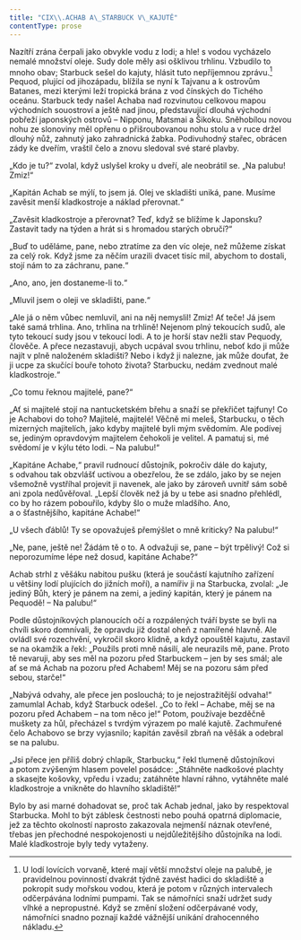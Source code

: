 ```yaml
---
title: "CIX\\.ACHAB A\_STARBUCK V\_KAJUTĚ"
contentType: prose
---
```


<section>

Nazítří zrána čerpali jako obvykle vodu z lodi; a hle! s vodou vycházelo nemalé množství oleje. Sudy dole měly asi ošklivou trhlinu. Vzbudilo to mnoho obav; Starbuck sešel do kajuty, hlásit tuto nepříjemnou zprávu.[^21] Pequod, plující od jihozápadu, blížila se nyní k Tajvanu a k ostrovům Batanes, mezi kterými leží tropická brána z vod čínských do Tichého oceánu. Starbuck tedy našel Achaba nad rozvinutou celkovou mapou východních souostroví a ještě nad jinou, představující dlouhá východní pobřeží japonských ostrovů – Nipponu, Matsmai a Šikoku. Sněhobílou novou nohu ze slonoviny měl opřenu o přišroubovanou nohu stolu a v ruce držel dlouhý nůž, zahnutý jako zahradnická žabka. Podivuhodný stařec, obrácen zády ke dveřím, vraštil čelo a znovu sledoval své staré plavby.

„Kdo je tu?“ zvolal, když uslyšel kroky u dveří, ale neobrátil se. „Na palubu! Zmiz!“

„Kapitán Achab se mýlí, to jsem já. Olej ve skladišti uniká, pane. Musíme zavěsit menší kladkostroje a náklad přerovnat.“

„Zavěsit kladkostroje a přerovnat? Teď, když se blížíme k Japonsku? Zastavit tady na týden a hrát si s hromadou starých ob­ručí?“

„Buď to uděláme, pane, nebo ztratíme za den víc oleje, než můžeme získat za celý rok. Když jsme za něčím urazili dvacet tisíc mil, abychom to dostali, stojí nám to za záchranu, pane.“

„Ano, ano, jen dostaneme-li to.“

„Mluvil jsem o oleji ve skladišti, pane.“

„Ale já o něm vůbec nemluvil, ani na něj nemyslil! Zmiz! Ať teče! Já jsem také samá trhlina. Ano, trhlina na trhlině! Nejenom plný tekoucích sudů, ale tyto tekoucí sudy jsou v tekoucí lodi. A to je horší stav nežli stav Pequody, člověče. A přece nezastavuji, abych ucpával svou trhlinu, neboť kdo ji může najít v plně naloženém skladišti? Nebo i když ji nalezne, jak může doufat, že ji ucpe za skučící bouře tohoto života? Starbucku, nedám zvednout malé kladkostroje.“

„Co tomu řeknou majitelé, pane?“

„Ať si majitelé stojí na nantucketském břehu a snaží se překřičet tajfuny! Co je Achabovi do toho? Majitelé, majitelé! Věčně mi meleš, Starbucku, o těch mizerných majitelích, jako kdyby majitelé byli mým svědomím. Ale podívej se, jediným opravdovým majitelem čehokoli je velitel. A pamatuj si, mé svědomí je v kýlu této lodi. – Na palubu!“

„Kapitáne Achabe,“ pravil rudnoucí důstojník, pokročiv dále do kajuty, s odvahou tak obzvlášť uctivou a obezřelou, že se zdálo, jako by se nejen všemožně vystříhal projevit ji navenek, ale jako by zároveň uvnitř sám sobě ani zpola nedůvěřoval. „Lepší člověk než já by u tebe asi snadno přehlédl, co by ho rázem pobouřilo, kdyby šlo o muže mladšího. Ano, a o šťastnějšího, kapitáne Achabe!“

„U všech ďáblů! Ty se opovažuješ přemýšlet o mně kriticky? Na palubu!“

„Ne, pane, ještě ne! Žádám tě o to. A odvažuji se, pane – být trpělivý! Což si neporozumíme lépe než dosud, kapitáne Achabe?“

Achab strhl z věšáku nabitou pušku (která je součástí kajutního zařízení u většiny lodí plujících do jižních moří), a namířiv ji na Starbucka, zvolal: „Je jediný Bůh, který je pánem na zemi, a jediný kapitán, který je pánem na Pequodě! – Na palubu!“

Podle důstojníkových planoucích očí a rozpálených tváří byste se byli na chvíli skoro domnívali, že opravdu již dostal oheň z namířené hlavně. Ale ovládl své rozechvění, vykročil skoro klidně, a když opouštěl kajutu, zastavil se na okamžik a řekl: „Použils proti mně násilí, ale neurazils mě, pane. Proto tě nevaruji, aby ses měl na pozoru před Starbuckem – jen by ses smál; ale ať se má Achab na pozoru před Achabem! Měj se na pozoru sám před sebou, starče!“

„Nabývá odvahy, ale přece jen poslouchá; to je nejostražitější odvaha!“ zamumlal Achab, když Starbuck odešel. „Co to řekl – Achabe, měj se na pozoru před Achabem – na tom něco je!“ Potom, používaje bezděčně muškety za hůl, přecházel s tvrdým výrazem po malé kajutě. Zachmuřené čelo Achabovo se brzy vyjasnilo; kapitán zavěsil zbraň na věšák a odebral se na palubu.

„Jsi přece jen příliš dobrý chlapík, Starbucku,“ řekl tlumeně důstojníkovi a potom zvýšeným hlasem povelel posádce: „Stáhněte nadkošové plachty a skasejte košovky, vpředu i vzadu; zatáhněte hlavní ráhno, vytáhněte malé kladkostroje a vnikněte do hlavního skladiště!“

Bylo by asi marné dohadovat se, proč tak Achab jednal, jako by respektoval Starbucka. Mohl to být záblesk čestnosti nebo pouhá opatrná diplomacie, jež za těchto okolností naprosto zakazovala nejmenší náznak otevřené, třebas jen přechodné nespokojenosti u nejdůležitějšího důstojníka na lodi. Malé kladkostroje byly tedy vytaženy.

[^21]: U lodí lovících vorvaně, které mají větší množství oleje na palubě, je pravidelnou povinností dvakrát týdně zavést hadici do skladiště a pokropit sudy mořskou vodou, která je potom v různých intervalech odčerpávána lodními pumpami. Tak se námořníci snaží udržet sudy vlhké a nepropustné. Když se změní složení odčerpávané vody, námořníci snadno poznají každé vážnější unikání drahocenného nákladu.

</section>
